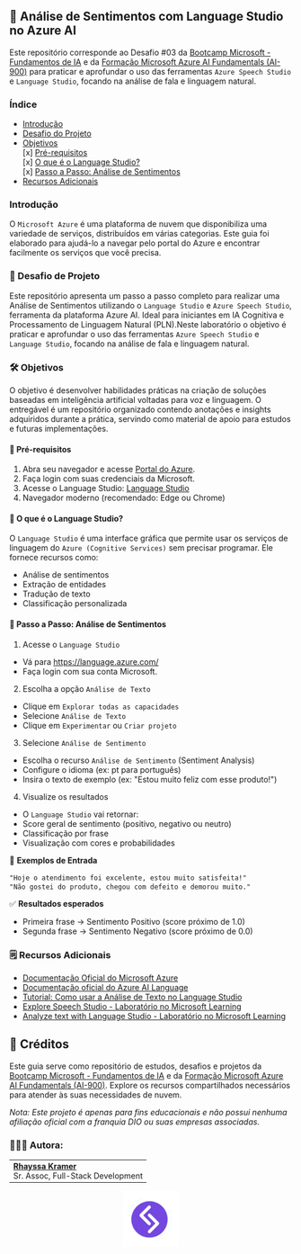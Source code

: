 ## 🤖 Análise de Sentimentos com Language Studio no Azure AI

Este repositório corresponde ao Desafio #03 da  [Bootcamp Microsoft - Fundamentos de IA](https://www.dio.me/bootcamp/microsoft-fundamentos-de-ia) e da [Formação Microsoft Azure AI Fundamentals (AI-900)](https://web.dio.me/track/2150f9b5-b06f-4a59-ade6-ab163c24f089) para praticar e aprofundar o uso das ferramentas `Azure Speech Studio` e `Language Studio`, focando na análise de fala e linguagem natural. 

### Índice
- [Introdução]()
- [Desafio do Projeto]()
- [Objetivos]()  
    [x] [Pré-requisitos]()  
    [x] [O que é o Language Studio?]()  
    [x] [Passo a Passo: Análise de Sentimentos]()  
- [Recursos Adicionais]()

### Introdução
O `Microsoft Azure` é uma plataforma de nuvem que disponibiliza uma variedade de serviços, distribuídos em várias categorias. Este guia foi elaborado para ajudá-lo a navegar pelo portal do Azure e encontrar facilmente os serviços que você precisa.

### 🎯 Desafio de Projeto
Este repositório apresenta um passo a passo completo para realizar uma Análise de Sentimentos utilizando o `Language Studio` e `Azure Speech Studio`, ferramenta da plataforma Azure AI. Ideal para iniciantes em IA Cognitiva e Processamento de Linguagem Natural (PLN).Neste laboratório o objetivo é praticar e aprofundar o uso das ferramentas `Azure Speech Studio` e `Language Studio`, focando na análise de fala e linguagem natural. 

### 🛠️ Objetivos
O objetivo é desenvolver habilidades práticas na criação de soluções baseadas em inteligência artificial voltadas para voz e linguagem. O entregável é um repositório organizado contendo anotações e insights adquiridos durante a prática, servindo como material de apoio para estudos e futuras implementações.

#### 📌 Pré-requisitos
1. Abra seu navegador e acesse [Portal do Azure](portal.azure.com).
2. Faça login com suas credenciais da Microsoft.
3. Acesse o Language Studio: [Language Studio](https://language.azure.com/)
4. Navegador moderno (recomendado: Edge ou Chrome)

#### 🧠 O que é o Language Studio?
O `Language Studio` é uma interface gráfica que permite usar os serviços de linguagem do `Azure (Cognitive Services)` sem precisar programar. Ele fornece recursos como:
- Análise de sentimentos
- Extração de entidades
- Tradução de texto
- Classificação personalizada

#### 🚀 Passo a Passo: Análise de Sentimentos
1. Acesse o `Language Studio`
- Vá para https://language.azure.com/
- Faça login com sua conta Microsoft.

2. Escolha a opção `Análise de Texto`
- Clique em `Explorar todas as capacidades`
- Selecione `Análise de Texto`
- Clique em `Experimentar` ou `Criar projeto`

3. Selecione `Análise de Sentimento`
- Escolha o recurso `Análise de Sentimento` (Sentiment Analysis)
- Configure o idioma (ex: pt para português)
- Insira o texto de exemplo (ex: "Estou muito feliz com esse produto!")

4. Visualize os resultados
- O `Language Studio` vai retornar:
- Score geral de sentimento (positivo, negativo ou neutro)
- Classificação por frase
- Visualização com cores e probabilidades

🧪 **Exemplos de Entrada**  
```
"Hoje o atendimento foi excelente, estou muito satisfeita!"
"Não gostei do produto, chegou com defeito e demorou muito."
```

✅ **Resultados esperados**
- Primeira frase → Sentimento Positivo (score próximo de 1.0)
- Segunda frase → Sentimento Negativo (score próximo de 0.0)

### 🗒️ Recursos Adicionais
- [Documentação Oficial do Microsoft Azure](https://docs.microsoft.com/azure)
- [Documentação oficial do Azure AI Language](https://learn.microsoft.com/pt-br/azure/ai-services/language-service/overview)
- [Tutorial: Como usar a Análise de Texto no Language Studio](https://learn.microsoft.com/pt-br/azure/ai-services/language-service/sentiment-opinion-mining/overview)
- [Explore Speech Studio - Laboratório no Microsoft Learning](https://microsoftlearning.github.io/mslearn-ai-fundamentals/Instructions/Labs/09-speech.html)
- [Analyze text with Language Studio - Laboratório no Microsoft Learning](https://microsoftlearning.github.io/mslearn-ai-fundamentals/Instructions/Labs/06-text-analysis.html)

## 🔗 Créditos
Este guia serve como repositório de estudos, desafios e projetos da [Bootcamp Microsoft - Fundamentos de IA](https://www.dio.me/bootcamp/microsoft-fundamentos-de-ia) e da [Formação Microsoft Azure AI Fundamentals (AI-900)](https://web.dio.me/track/2150f9b5-b06f-4a59-ade6-ab163c24f089). Explore os recursos compartilhados necessários para atender às suas necessidades de nuvem.

*Nota: Este projeto é apenas para fins educacionais e não possui nenhuma afiliação oficial com a franquia DIO ou suas empresas associadas.*

### 👩🏼‍💻 Autora:
<table style="border=0">
  <tr>
    <td align="left">
      <a href="https://github.com/rhayssakramer">
        <span><b>Rhayssa Kramer</b></span>
      </a>
      <br>
      <span>Sr. Assoc, Full-Stack Development</span>
    </td>
  </tr>
</table>

<div align="center"><a href="https://github.com/rhayssakramer"><img src="https://github.com/rhayssakramer/rhayssakramer/blob/main/img/by-devrhakramer.png" width="100"></a></div>